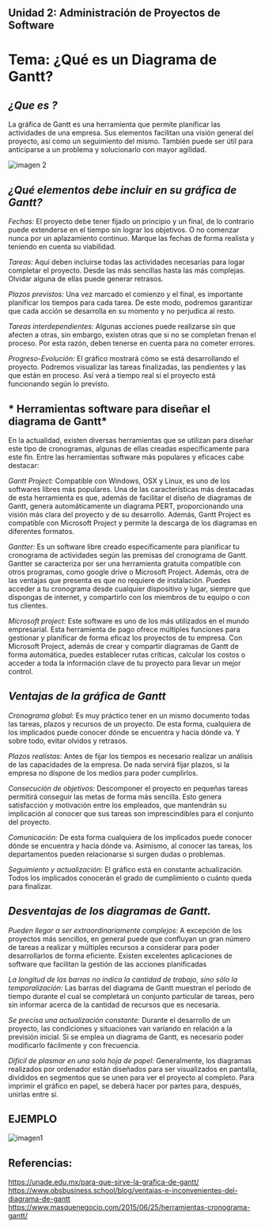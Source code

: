 ## Unidad 2: Administración de Proyectos de Software

# Tema: ¿Qué es un Diagrama de Gantt?


## *¿Que es ?*


La gráfica de Gantt es una herramienta que permite planificar las actividades de una empresa. Sus elementos facilitan una visión general del proyecto, así como un seguimiento del mismo. También puede ser útil para anticiparse a un problema y solucionarlo con mayor agilidad.

![imagen 2](https://img.freepik.com/vector-gratis/diagrama-gantt-dibujado-mano_23-2148653913.jpg?size=626&ext=jpg "imagen")


## *¿Qué elementos debe incluir en su gráfica de Gantt?*


*Fechas:* El proyecto debe tener fijado un principio y un final, de lo contrario puede extenderse en el tiempo sin lograr los objetivos. O no comenzar nunca por un aplazamiento continuo. Marque las fechas de forma realista y teniendo en cuenta su viabilidad.

*Tareas:* Aquí deben incluirse todas las actividades necesarias para logar completar el proyecto. Desde las más sencillas hasta las más complejas. Olvidar alguna de ellas puede generar retrasos.

*Plazos previstos:* Una vez marcado el comienzo y el final, es importante planificar los tiempos para cada tarea. De este modo, podremos garantizar que cada acción se desarrolla en su momento y no perjudica al resto.

*Tareas interdependientes:* Algunas acciones puede realizarse sin que afecten a otras, sin embargo, existen otras que si no se completan frenan el proceso. Por esta razón, deben tenerse en cuenta para no cometer errores.

*Progreso-Evolución:* El gráfico mostrará cómo se está desarrollando el proyecto. Podremos visualizar las tareas finalizadas, las pendientes y las que están en proceso. Así verá a tiempo real si el proyecto está funcionando según lo previsto.


## * Herramientas software para diseñar el diagrama de Gantt*

En la actualidad, existen diversas herramientas que se utilizan para diseñar este tipo de cronogramas, algunas de ellas creadas específicamente para este fin. Entre las herramientas software más populares y eficaces cabe destacar:

*Gantt Project:* Compatible con Windows, OSX y Linux, es uno de los softwares libres más populares. Una de las características más destacadas de esta herramienta es que, además de facilitar el diseño de diagramas de Gantt, genera automáticamente un diagrama PERT, proporcionando una visión más clara del proyecto y de su desarrollo. Además, Gantt Project es compatible con Microsoft Project y permite la descarga de los diagramas en diferentes formatos.

*Gantter:* Es un software libre creado específicamente para planificar tu cronograma de actividades según las premisas del cronograma de Gantt. Gantter se caracteriza por ser una herramienta gratuita compatible con otros programas, como google drive o Microsoft Project. Además, otra de las ventajas que presenta es que no requiere de instalación. Puedes acceder a tu cronograma desde cualquier dispositivo y lugar, siempre que dispongas de internet, y compartirlo con los miembros de tu equipo o con tus clientes.

*Microsoft project:* Este software es uno de los más utilizados en el mundo empresarial. Esta herramienta de pago ofrece múltiples funciones para gestionar y planificar de forma eficaz los proyectos de tu empresa. Con Microsoft Project, además de crear y compartir diagramas de Gantt de forma automática, puedes establecer rutas críticas, calcular los costos o acceder a toda la información clave de tu proyecto para llevar un mejor control.



## *Ventajas  de la gráfica de Gantt*

*Cronograma global:* Es muy práctico tener en un mismo documento todas las tareas, plazos y recursos de un proyecto. De esta forma, cualquiera de los implicados puede conocer dónde se encuentra y hacia dónde va. Y sobre todo, evitar olvidos y retrasos.

*Plazos realistas:* Antes de fijar los tiempos es necesario realizar un análisis de las capacidades de la empresa. De nada servirá fijar plazos, si la empresa no dispone de los medios para poder cumplirlos.

*Consecución de objetivos:* Descomponer el proyecto en pequeñas tareas permitirá conseguir las metas de forma más sencilla. Esto genera satisfacción y motivación entre los empleados, que mantendrán su implicación al conocer que sus tareas son imprescindibles para el conjunto del proyecto.


*Comunicación:* De esta forma cualquiera de los implicados puede conocer dónde se encuentra y hacia dónde va. Asimismo, al conocer las tareas, los departamentos pueden relacionarse si surgen dudas o problemas.

*Seguimiento y actualización:* El gráfico está en constante actualización. Todos los implicados conocerán el grado de cumplimiento o cuánto queda para finalizar.

## *Desventajas de los diagramas de Gantt.*

*Pueden llegar a ser extraordinariamente complejos:* A excepción de los proyectos más sencillos, en general puede que confluyan un gran número de tareas a realizar y múltiples recursos a considerar para poder desarrollarlos de forma eficiente. Existen excelentes aplicaciones de software que facilitan la gestión de las acciones planificadas

*La longitud de las barras no indica la cantidad de trabajo, sino sólo la temporalización:* Las barras del diagrama de Gantt muestran el período de tiempo durante el cual se completará un conjunto particular de tareas, pero sin informar acerca de la cantidad de recursos que es necesaria. 

*Se precisa una actualización constante:* Durante el desarrollo de un proyecto, las condiciones y situaciones van variando en relación a la previsión inicial. Si se emplea un diagrama de Gantt, es necesario poder modificarlo fácilmente y con frecuencia.

*Difícil de plasmar en una sola hoja de papel:* Generalmente, los diagramas realizados por ordenador están diseñados para ser visualizados en pantalla, divididos en segmentos que se unen para ver el proyecto al completo. Para imprimir el gráfico en papel, se deberá hacer por partes para, después, unirlas entre sí.

## EJEMPLO 


![imagen1](          http://www.ingdiaz.org/wp-content/uploads/2019/06/gantt-recursos.png     "imagen")


## Referencias:
https://unade.edu.mx/para-que-sirve-la-grafica-de-gantt/
https://www.obsbusiness.school/blog/ventajas-e-inconvenientes-del-diagrama-de-gantt
https://www.masquenegocio.com/2015/06/25/herramientas-cronograma-gantt/

